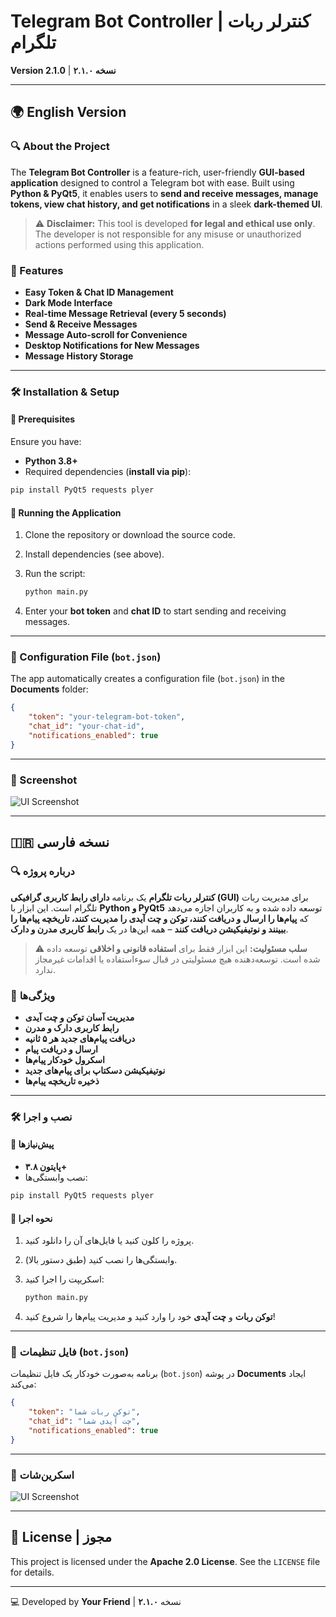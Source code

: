 # Telegram Bot Controller | کنترلر ربات تلگرام

**Version 2.1.0** | **نسخه ۲.۱.۰**

---

## 🌍 English Version

### 🔍 About the Project
The **Telegram Bot Controller** is a feature-rich, user-friendly **GUI-based application** designed to control a Telegram bot with ease. Built using **Python & PyQt5**, it enables users to **send and receive messages, manage tokens, view chat history, and get notifications** in a sleek **dark-themed UI**.

> ⚠️ **Disclaimer:** This tool is developed **for legal and ethical use only**. The developer is not responsible for any misuse or unauthorized actions performed using this application.

### 🚀 Features
- **Easy Token & Chat ID Management**
- **Dark Mode Interface**
- **Real-time Message Retrieval (every 5 seconds)**
- **Send & Receive Messages**
- **Message Auto-scroll for Convenience**
- **Desktop Notifications for New Messages**
- **Message History Storage**

---

### 🛠 Installation & Setup
#### 📌 Prerequisites
Ensure you have:
- **Python 3.8+**
- Required dependencies (**install via pip**):

```bash
pip install PyQt5 requests plyer
```

#### 📌 Running the Application
1. Clone the repository or download the source code.
2. Install dependencies (see above).
3. Run the script:

   ```bash
   python main.py
   ```

4. Enter your **bot token** and **chat ID** to start sending and receiving messages.

---

### 📌 Configuration File (`bot.json`)
The app automatically creates a configuration file (`bot.json`) in the **Documents** folder:

```json
{
    "token": "your-telegram-bot-token",
    "chat_id": "your-chat-id",
    "notifications_enabled": true
}
```

---

### 📸 Screenshot
![UI Screenshot](https://i.pinimg.com/1200x/91/59/81/91598100adaec3923f0440c5fa2046ec.jpg)

---

## 🇮🇷 نسخه فارسی

### 🔍 درباره پروژه
**کنترلر ربات تلگرام** یک برنامه **دارای رابط کاربری گرافیکی (GUI)** برای مدیریت ربات تلگرام است. این ابزار با **Python و PyQt5** توسعه داده شده و به کاربران اجازه می‌دهد که **پیام‌ها را ارسال و دریافت کنند، توکن و چت آیدی را مدیریت کنند، تاریخچه پیام‌ها را ببینند و نوتیفیکیشن دریافت کنند** – همه این‌ها در یک **رابط کاربری مدرن و دارک**.

> ⚠️ **سلب مسئولیت:** این ابزار فقط برای **استفاده قانونی و اخلاقی** توسعه داده شده است. توسعه‌دهنده هیچ مسئولیتی در قبال سوءاستفاده یا اقدامات غیرمجاز ندارد.

### 🚀 ویژگی‌ها
- **مدیریت آسان توکن و چت آیدی**
- **رابط کاربری دارک و مدرن**
- **دریافت پیام‌های جدید هر ۵ ثانیه**
- **ارسال و دریافت پیام**
- **اسکرول خودکار پیام‌ها**
- **نوتیفیکیشن دسکتاپ برای پیام‌های جدید**
- **ذخیره تاریخچه پیام‌ها**

---

### 🛠 نصب و اجرا
#### 📌 پیش‌نیازها
- **پایتون ۳.۸+**
- نصب وابستگی‌ها:

```bash
pip install PyQt5 requests plyer
```

#### 📌 نحوه اجرا
1. پروژه را کلون کنید یا فایل‌های آن را دانلود کنید.
2. وابستگی‌ها را نصب کنید (طبق دستور بالا).
3. اسکریپت را اجرا کنید:

   ```bash
   python main.py
   ```

4. **توکن ربات** و **چت آیدی** خود را وارد کنید و مدیریت پیام‌ها را شروع کنید!

---

### 📌 فایل تنظیمات (`bot.json`)
برنامه به‌صورت خودکار یک فایل تنظیمات (`bot.json`) در پوشه **Documents** ایجاد می‌کند:

```json
{
    "token": "توکن ربات شما",
    "chat_id": "چت آیدی شما",
    "notifications_enabled": true
}
```

---

### 📸 اسکرین‌شات
![UI Screenshot](https://i.pinimg.com/1200x/91/59/81/91598100adaec3923f0440c5fa2046ec.jpg)

---

## 📜 License | مجوز
This project is licensed under the **Apache 2.0 License**. See the `LICENSE` file for details.

---

💻 Developed by **Your Friend** | نسخه **۲.۱.۰**